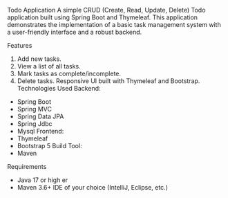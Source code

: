 Todo Application
A simple CRUD (Create, Read, Update, Delete) Todo application built using Spring Boot and Thymeleaf. This application demonstrates the implementation of a basic task management system with a user-friendly interface and a robust backend.

Features
1. Add new tasks.
2. View a list of all tasks.
3. Mark tasks as complete/incomplete.
4. Delete tasks.
Responsive UI built with Thymeleaf and Bootstrap.
Technologies Used
Backend:
- Spring Boot
- Spring MVC
- Spring Data JPA
- Spring Jdbc
- Mysql
Frontend:
- Thymeleaf
- Bootstrap 5
Build Tool:
- Maven

Requirements
- Java 17 or high er
- Maven 3.6+
IDE of your choice (IntelliJ, Eclipse, etc.)

